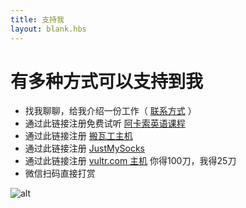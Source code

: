 ```yaml
---
title: 支持我
layout: blank.hbs
---
```


# 有多种方式可以支持到我

* 找我聊聊，给我介绍一份工作（ [联系方式](/about) ）
* 通过此链接注册免费试听 [阿卡索英语课程](https://share.acadsoc.com.cn/Register.aspx?Source=&UID=61B17F88AD2AF524&Code=来领取吧)
* 通过此链接注册 [搬瓦工主机](https://bandwagonhost.com/aff.php?aff=12734)
* 通过此链接注册 [JustMySocks](https://justmysocks.net/members/aff.php?aff=13028)
* 通过此链接注册 [vultr.com 主机](https://www.vultr.com/?ref=8590727-6G) 你得100刀，我得25刀
* 微信扫码直接打赏

![alt](/image/weixin.jpg)
